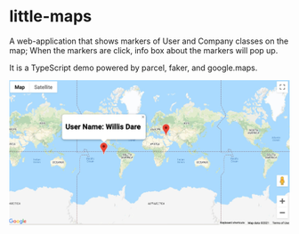 # little-maps

A web-application that shows markers of User and Company classes on the map; When the markers are click, info box about the markers will pop up.

It is a TypeScript demo powered by parcel, faker, and google.maps.

![alt text](./demo.jpg)
